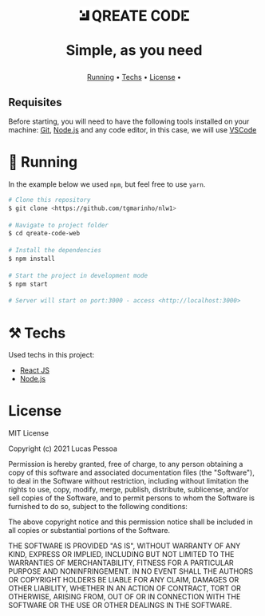 <h1 align="center">
  <img alt="qreate-logo" title="Qreate Code" src="./src/assets/logo.png" />
  <p> Simple, as you need </p>
</h1>

<p align="center">
  <a href="#running">Running</a> • 
  <a href="#techs">Techs</a> • 
  <a href="#license">License</a> • 
</p>

<h2>Requisites</h2>

Before starting, you will need to have the following tools installed on your machine:
[Git](https://git-scm.com), [Node.js](https://nodejs.org/en/) and any code editor, in this case, we will use [VSCode](https://code.visualstudio.com/)

<h1>🎲 Running </h1>

In the example below we used `npm`, but feel free to use `yarn`.

```bash
# Clone this repository
$ git clone <https://github.com/tgmarinho/nlw1>

# Navigate to project folder
$ cd qreate-code-web

# Install the dependencies
$ npm install

# Start the project in development mode
$ npm start

# Server will start on port:3000 - access <http://localhost:3000>
```

<h1>⚒️ Techs</h1>

Used techs in this project:

- [React JS](https://pt-br.reactjs.org/)
- [Node.js](https://nodejs.org/en/)

<h1>License</h1>

MIT License

Copyright (c) 2021 Lucas Pessoa

Permission is hereby granted, free of charge, to any person obtaining a copy
of this software and associated documentation files (the "Software"), to deal
in the Software without restriction, including without limitation the rights
to use, copy, modify, merge, publish, distribute, sublicense, and/or sell
copies of the Software, and to permit persons to whom the Software is
furnished to do so, subject to the following conditions:

The above copyright notice and this permission notice shall be included in all
copies or substantial portions of the Software.

THE SOFTWARE IS PROVIDED "AS IS", WITHOUT WARRANTY OF ANY KIND, EXPRESS OR
IMPLIED, INCLUDING BUT NOT LIMITED TO THE WARRANTIES OF MERCHANTABILITY,
FITNESS FOR A PARTICULAR PURPOSE AND NONINFRINGEMENT. IN NO EVENT SHALL THE
AUTHORS OR COPYRIGHT HOLDERS BE LIABLE FOR ANY CLAIM, DAMAGES OR OTHER
LIABILITY, WHETHER IN AN ACTION OF CONTRACT, TORT OR OTHERWISE, ARISING FROM,
OUT OF OR IN CONNECTION WITH THE SOFTWARE OR THE USE OR OTHER DEALINGS IN THE
SOFTWARE.
